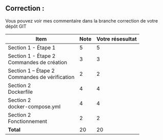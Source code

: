 ## Correction :

Vous pouvez voir mes commentaire dans la branche correction de votre dépôt GIT

|Item 								                      |Note|Votre résesultat |
|--- 								                      |--- |----------|
|Section 1 - Étape 1 			                      |5   | 5|
|Section 1 - Étape 2 <br>Commandes de création      |3   | 3| 
|Section 1 – Étape 2 <br>Commandes de vérification  |2   | 2|
|Section 2 <br>Dockerfile                           |4   | 4|
|Section 2 <br>docker-compose.yml                   |4   | 4| 
|Section 2 <br>Fonctionnement        	            |2   |2 |
|**Total**									            |20  | 20|
